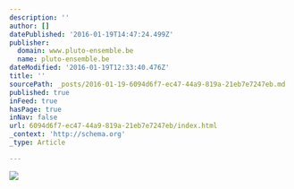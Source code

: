 ```yaml
---
description: ''
author: []
datePublished: '2016-01-19T14:47:24.499Z'
publisher:
  domain: www.pluto-ensemble.be
  name: pluto-ensemble.be
dateModified: '2016-01-19T12:33:40.476Z'
title: ''
sourcePath: _posts/2016-01-19-6094d6f7-ec47-44a9-819a-21eb7e7247eb.md
published: true
inFeed: true
hasPage: true
inNav: false
url: 6094d6f7-ec47-44a9-819a-21eb7e7247eb/index.html
_context: 'http://schema.org'
_type: Article

---
```

![](http://www.pluto-ensemble.be/0_0_0_0_382_211_csupload_36840823.jpg?u=2067128235)